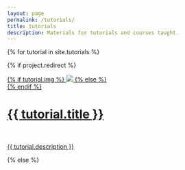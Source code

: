 ```yaml
---
layout: page
permalink: /tutorials/
title: tutorials
description: Materials for tutorials and courses taught.
---
```



{% for tutorial in site.tutorials %}

{% if project.redirect %}
<div class="tutorial">
    <div class="thumbnail">
        <a href="{{ tutorial.redirect }}" target="_blank">
        {% if tutorial.img %}
        <img class="thumbnail" src="{{ tutorial.img | prepend: site.baseurl | prepend: site.url }}"/>
        {% else %}
        <div class="thumbnail blankbox"></div>
        {% endif %}    
        <span>
            <h1>{{ tutorial.title }}</h1>
            <br/>
            <p>{{ tutorial.description }}</p>
        </span>
        </a>
    </div>
</div>
{% else %}